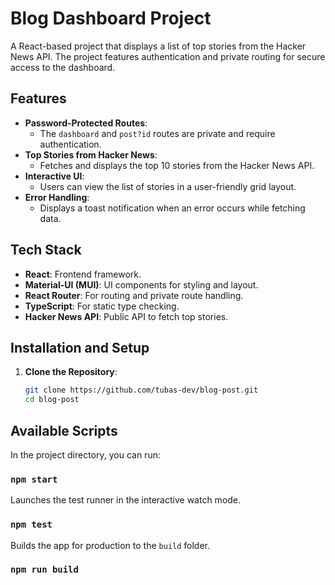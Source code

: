 # Blog Dashboard Project

A React-based project that displays a list of top stories from the Hacker News API. The project features authentication and private routing for secure access to the dashboard.

## Features

- **Password-Protected Routes**: 
  - The `dashboard` and `post?id` routes are private and require authentication.
- **Top Stories from Hacker News**:
  - Fetches and displays the top 10 stories from the Hacker News API.
- **Interactive UI**:
  - Users can view the list of stories in a user-friendly grid layout.
- **Error Handling**:
  - Displays a toast notification when an error occurs while fetching data.

## Tech Stack

- **React**: Frontend framework.
- **Material-UI (MUI)**: UI components for styling and layout.
- **React Router**: For routing and private route handling.
- **TypeScript**: For static type checking.
- **Hacker News API**: Public API to fetch top stories.


## Installation and Setup

1. **Clone the Repository**:
   ```bash
   git clone https://github.com/tubas-dev/blog-post.git
   cd blog-post

## Available Scripts

In the project directory, you can run:

### `npm start`
Launches the test runner in the interactive watch mode.
### `npm test`
Builds the app for production to the `build` folder.
### `npm run build`
